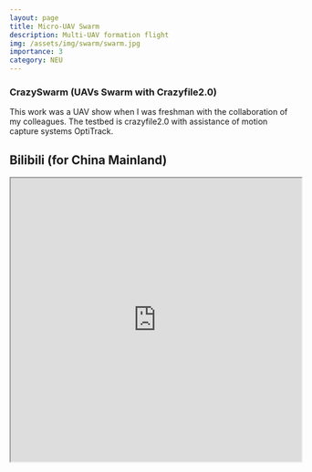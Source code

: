 ```yaml
---
layout: page
title: Micro-UAV Swarm
description: Multi-UAV formation flight
img: /assets/img/swarm/swarm.jpg
importance: 3
category: NEU
---
```


### CrazySwarm (UAVs Swarm with Crazyfile2.0)
This work was a UAV show when I was freshman with the collaboration of my colleagues. The testbed is crazyfile2.0 with assistance of motion capture systems OptiTrack. 

## Bilibili (for China Mainland)
<iframe height=498 width=510 src="https://ancl.com.cn/videos/crazySwarm.mp4">

<nbsp>

## Youtube (for International)
<iframe height=498 width=510 src="https://ancl.com.cn/videos/crazySwarm.mp4">

<nbsp>